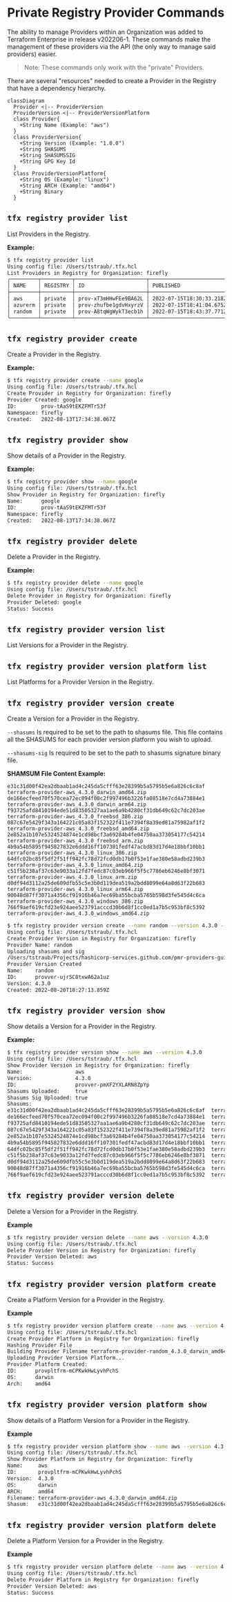 # Private Registry Provider Commands

The ability to manage Providers within an Organization was added to Terraform Enterprise in release v202206-1.
These commands make the management of these providers via the API (the only way to manage said providers) easier.

> Note: These commands only work with the "private" Providers.

There are several "resources" needed to create a Provider in the Registry that have a dependency hierarchy.

``` mermaid
classDiagram
  Provider <|-- ProviderVersion
  ProviderVersion <|-- ProviderVersionPlatform
  class Provider{
    +String Name (Example: "aws")
  }
  class ProviderVersion{
    +String Version (Example: "1.0.0")
    +String SHASUMS
    +String SHASUMSSIG
    +String GPG Key Id
  }
  class ProviderVersionPlatform{
    +String OS (Example: "linux")
    +String ARCH (Example: "amd64")
    +String Binary
  }
```

## `tfx registry provider list`

List Providers in the Registry.

**Example:**

```sh
$ tfx registry provider list
Using config file: /Users/tstraub/.tfx.hcl
List Providers in Registry for Organization: firefly
╭─────────┬──────────┬───────────────────────┬──────────────────────────╮
│ NAME    │ REGISTRY │ ID                    │ PUBLISHED                │
├─────────┼──────────┼───────────────────────┼──────────────────────────┤
│ aws     │ private  │ prov-xT3mHHwFEe9BA62L │ 2022-07-15T18:30:33.218Z │
│ azurerm │ private  │ prov-zhufbe1gdvHxyrzV │ 2022-07-15T18:41:04.675Z │
│ random  │ private  │ prov-A8tqWgWykT3ecb1h │ 2022-07-15T18:43:37.771Z │
╰─────────┴──────────┴───────────────────────┴──────────────────────────╯
```

## `tfx registry provider create`

Create a Provider in the Registry.

**Example:**

```sh
$ tfx registry provider create --name google
Using config file: /Users/tstraub/.tfx.hcl
Create Provider in Registry for Organization: firefly
Provider Created: google
ID:        prov-tAaS9tEKZFMTr53f
Namespace: firefly
Created:   2022-08-13T17:34:38.067Z
```

## `tfx registry provider show`

Show details of a Provider in the Registry.

**Example:**

```sh
$ tfx registry provider show --name google
Using config file: /Users/tstraub/.tfx.hcl
Show Provider in Registry for Organization: firefly
Name:      google
ID:        prov-tAaS9tEKZFMTr53f
Namespace: firefly
Created:   2022-08-13T17:34:38.067Z
```

## `tfx registry provider delete`

Delete a Provider in the Registry.

**Example:**

```sh
$ tfx registry provider delete --name google
Using config file: /Users/tstraub/.tfx.hcl
Delete Provider in Registry for Organization: firefly
Provider Deleted: google
Status: Success
```

## `tfx registry provider version list`

List Versions for a Provider in the Registry.

## `tfx registry provider version platform list`

List Platforms for a Provider Version in the Registry.

## `tfx registry provider version create`

Create a Version for a Provider in the Registry.

`--shasums` Is required to be set to the path to shasums file. This file contains all the SHASUMS for each provider version platform you wish to upload.

`--shasums-sig` Is required to be set to the path to shasums signature binary file.

**SHAMSUM File Content Example:**

```
e31c31d00f42ea2dbaab1ad4c245da5cfff63e28399b5a5795b5e6a826c6c8af  terraform-provider-aws_4.3.0_darwin_amd64.zip
de166ecfeed70f570cea72ec094f00c2f997496b3226fa08518e7cd4a73884e1  terraform-provider-aws_4.3.0_darwin_arm64.zip
f93725afd8410194ede51d83505327aa1ae6a9b4280cf31db649c62c7dc203ae  terraform-provider-aws_4.3.0_freebsd_386.zip
087c67e5429f343a164221c05a83f152322f411e7394f8a39ed81a75982af1f2  terraform-provider-aws_4.3.0_freebsd_amd64.zip
2e852a1b107e5324524874e1cd98bcf3a69284b4fe04750aa373054177c54214  terraform-provider-aws_4.3.0_freebsd_arm.zip
4b9a54b5895f945827832e6ddd16ff107301fedf47acbd83d17d4e18bbf10bb1  terraform-provider-aws_4.3.0_linux_386.zip
64dfc02bc85f5df2f51ff942fc78d72fcd0db17b0f53e1fae380e58adbd239b3  terraform-provider-aws_4.3.0_linux_amd64.zip
c51f5b238af37c63e9033a12fd7fedc87c03eb966f5f5c7786eb6246e8bf3071  terraform-provider-aws_4.3.0_linux_arm.zip
d0df94d3112a25de609dfb55c5e3b0d119dea519a2bdd8099e64a8d63f22b683  terraform-provider-aws_4.3.0_linux_arm64.zip
90048d87ff3071a4356cf91916b46a7ec69ba55bcba5765b598d3fe545d4c6ca  terraform-provider-aws_4.3.0_windows_386.zip
766f9aef619cfd23e924aee523791acccd30b6d8f1cc0ed1a7b5c953bf8c5392  terraform-provider-aws_4.3.0_windows_amd64.zip
```

```sh
$ tfx registry provider version create --name random --version 4.3.0 --key-id 51852D87348FFC4C --shasums ./terraform-provider-random_3.1.0_SHA256SUMS --shasums-sig=./terraform-provider-random_3.1.0_SHA256SUMS.sig
Using config file: /Users/tstraub/.tfx.hcl
Create Provider Version in Registry for Organization: firefly
Provider Name: random
Uploading shasums and sig 
/Users/tstraub/Projects/hashicorp-services.github.com/pmr-providers-guide/providers/random/3.1.0/terraform-provider-random_3.1.0_SHA256SUMS /Users/tstraub/Projects/hashicorp-services.github.com/pmr-providers-guide/providers/random/3.1.0/terraform-provider-random_3.1.0_SHA256SUMS.sig 2022-08-20T18:27:13.859Z
Provider Version Created 
Name:    random
ID:      provver-ujrSC8txwA62a1uz
Version: 4.3.0
Created: 2022-08-20T18:27:13.859Z
```

## `tfx registry provider version show`

Show details a Version for a Provider in the Registry.

**Example:**

```sh
$ tfx registry provider version show --name aws --version 4.3.0
Using config file: /Users/tstraub/.tfx.hcl
Show Provider Version in Registry for Organization: firefly
Name:                 aws
Version:              4.3.0
ID:                   provver-pmXF2YXLARN8ZpYp
Shasums Uploaded:     true
Shasums Sig Uploaded: true
Shasums:              
e31c31d00f42ea2dbaab1ad4c245da5cfff63e28399b5a5795b5e6a826c6c8af  terraform-provider-aws_4.3.0_darwin_amd64.zip
de166ecfeed70f570cea72ec094f00c2f997496b3226fa08518e7cd4a73884e1  terraform-provider-aws_4.3.0_darwin_arm64.zip
f93725afd8410194ede51d83505327aa1ae6a9b4280cf31db649c62c7dc203ae  terraform-provider-aws_4.3.0_freebsd_386.zip
087c67e5429f343a164221c05a83f152322f411e7394f8a39ed81a75982af1f2  terraform-provider-aws_4.3.0_freebsd_amd64.zip
2e852a1b107e5324524874e1cd98bcf3a69284b4fe04750aa373054177c54214  terraform-provider-aws_4.3.0_freebsd_arm.zip
4b9a54b5895f945827832e6ddd16ff107301fedf47acbd83d17d4e18bbf10bb1  terraform-provider-aws_4.3.0_linux_386.zip
64dfc02bc85f5df2f51ff942fc78d72fcd0db17b0f53e1fae380e58adbd239b3  terraform-provider-aws_4.3.0_linux_amd64.zip
c51f5b238af37c63e9033a12fd7fedc87c03eb966f5f5c7786eb6246e8bf3071  terraform-provider-aws_4.3.0_linux_arm.zip
d0df94d3112a25de609dfb55c5e3b0d119dea519a2bdd8099e64a8d63f22b683  terraform-provider-aws_4.3.0_linux_arm64.zip
90048d87ff3071a4356cf91916b46a7ec69ba55bcba5765b598d3fe545d4c6ca  terraform-provider-aws_4.3.0_windows_386.zip
766f9aef619cfd23e924aee523791acccd30b6d8f1cc0ed1a7b5c953bf8c5392  terraform-provider-aws_4.3.0_windows_amd64.zip
```

## `tfx registry provider version delete`

Delete a Version for a Provider in the Registry.

**Example**

```sh
$ tfx registry provider version delete --name aws --version 4.3.0
Using config file: /Users/tstraub/.tfx.hcl
Delete Provider Version in Registry for Organization: firefly
Provider Version Deleted: aws
Status: Success
```

## `tfx registry provider version platform create`

Create a Platform Version for a Provider in the Registry.

**Example**

```sh
$ tfx registry provider version platform create --name aws --version 4.3.0 --os darwin --arch amd64 -f ./terraform-provider-aws_4.3.0_darwin_amd64.zip
Using config file: /Users/tstraub/.tfx.hcl
Create Provider Platform in Registry for Organization: firefly
Hashing Provider File 
Building Provider Filename terraform-provider-random_4.3.0_darwin_amd64.zip
Uploading Provider Version Platform... 
Provider Platform Created: 
ID:      provpltfrm-mCPKwkHwLyvhPchS
OS:      darwin
Arch:    amd64
```

## `tfx registry provider version platform show`

Show details of a Platform Version for a Provider in the Registry.

**Example**

```sh
$ tfx registry provider version platform show --name aws --version 4.3.0 --os darwin --arch amd64
Using config file: /Users/tstraub/.tfx.hcl
Show Provider Platform in Registry for Organization: firefly
Name:     aws
ID:       provpltfrm-mCPKwkHwLyvhPchS
Version:  4.3.0
OS:       darwin
ARCH:     amd64
Filename: terraform-provider-aws_4.3.0_darwin_amd64.zip
Shasum:   e31c31d00f42ea2dbaab1ad4c245da5cfff63e28399b5a5795b5e6a826c6c8af
```

## `tfx registry provider version platform delete`

Delete a Platform Version for a Provider in the Registry.

**Example**

```sh
$ tfx registry provider version platform delete --name aws --version 4.3.0 --os darwin --arch amd64
Using config file: /Users/tstraub/.tfx.hcl
Delete Provider Platform in Registry for Organization: firefly
Provider Version Deleted: aws
Status: Success
```
